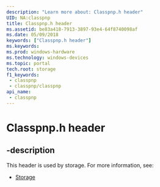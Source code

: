 ```yaml
---
description: "Learn more about: Classpnp.h header"
UID: NA:classpnp
title: Classpnp.h header
ms.assetid: be83a418-7913-3897-93e4-64f8740098af
ms.date: 05/09/2018
keywords: ["Classpnp.h header"]
ms.keywords: 
ms.prod: windows-hardware
ms.technology: windows-devices
ms.topic: portal
tech.root: storage
f1_keywords:
 - classpnp
 - classpnp/classpnp
api_name:
 - classpnp
---
```


# Classpnp.h header


## -description

This header is used by storage. For more information, see:

- [Storage](../_storage/index.md)

